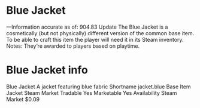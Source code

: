 # Blue Jacket

—Information accurate as of: 904.83 Update
The Blue Jacket is a cosmetically (but not physically) different version of the common base item. To be able to craft this item the player will need it in its Steam inventory.
Notes:
They’re awarded to players based on playtime.
# Blue Jacket info

Blue Jacket
A jacket featuring blue fabric
Shortname
jacket.blue
Base Item
Jacket
Steam Market
Tradable
Yes
Marketable
Yes
Availability
Steam Market
$0.09
